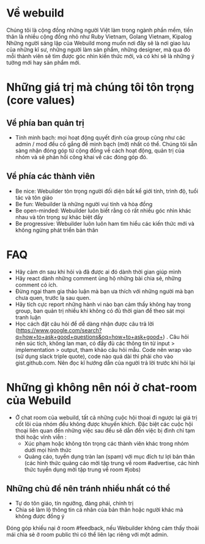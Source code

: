 # Về webuild
Chúng tôi là cộng đồng những người Việt làm trong ngành phần mềm, tiền thân là nhiều cộng đồng nhỏ như Ruby Vietnam, Golang Vietnam, Kipalog
Những người sáng lập của Webuild mong muốn nơi đây sẽ là nơi giao lưu của những kĩ sư, những người làm sản phẩm, những designer, mà qua đó mỗi thành viên sẽ tìm được góc nhìn kiến thức mới, và có khi sẽ là những ý tưởng mới hay sản phẩm mới.

# Những giá trị mà chúng tôi tôn trọng (core values)
## Về phía ban quản trị
- Tính minh bạch: mọi hoạt động quyết định của group cũng như các admin / mod đều cố gắng để minh bạch (mở) nhất có thể. Chúng tôi sẵn sàng nhận đóng góp từ cộng đồng về cách hoạt động, quản trị của nhóm và sẽ phản hồi công khai về các đóng góp đó.

## Về phía các thành viên
- Be nice: Webuilder tôn trọng người đối diện bất kể giới tính, trình độ, tuổi tác và tôn giáo
- Be fun: Webuilder là những người vui tính và hòa đồng
- Be open-minded: Webuilder luôn biết rằng có rất nhiều góc nhìn khác nhau và tôn trọng sự khác biệt đấy
- Be progressive: Webuilder luôn luôn ham tìm hiểu các kiến thức mới và không ngừng phát triển bản thân


# FAQ
- Hãy cảm ơn sau khi hỏi và đã được ai đó dành thời gian giúp mình
- Hãy react dành những comment ủng hộ những bài chia sẻ, những comment có ích.
- Đừng ngại tham gia thảo luận mà bạn ưa thích với những người mà bạn chưa quen, trước lạ sau quen.
- Hãy tích cực report những hành vi nào bạn cảm thấy không hay trong group, ban quản trị nhiều khi không có đủ thời gian để theo sát mọi tranh luận
- Học cách đặt câu hỏi để dễ dàng nhận được câu trả lời (https://www.google.com/search?q=how+to+ask+good+questions&oq=how+to+ask+good+)
. Câu hỏi nên súc tích, không lan man, có đầy đủ các thông tin từ input > implementation > output, tham khảo câu hỏi mẫu. Code nên wrap vào (sử dụng slack triple quote), code nào quá dài thì phải cho vào gist.github.com. Nên đọc kĩ hướng dẫn của người trả lời trước khi hỏi lại

# Những gì không nên nói ở chat-room của Webuild
- Ở chat room của webuild, tất cả những cuộc hội thoại đi ngược lại giá trị cốt lõi của nhóm đều không được khuyến khích. Đặc biệt các cuộc hội thoại liên quan đến những việc sau đều sẽ dẫn đến việc bị đình chỉ tạm thời hoặc vĩnh viễn :
  - Xúc phạm hoặc không tôn trọng các thành viên khác trong nhóm dưới mọi hình thức
  - Quảng cáo, tuyển dụng tràn lan (spam) với mục đích tư lợi bản thân (các hình thức quảng cáo mời tập trung về room #advertise, các hình thức tuyển dụng mời tập trung về room #jobs)

## Những chủ đề nên tránh nhiều nhất có thể
- Tự do tôn giáo, tín ngưỡng, đảng phái, chính trị
- Chia sẻ làm lộ thông tin cá nhân của bản thân hoặc người khác mà không được đồng ý

Đóng góp khiếu nại ở room #feedback, nếu Webuilder không cảm thấy thoải mái chia sẻ ở room public thì có thể liên lạc riêng với một admin.
